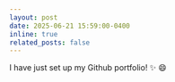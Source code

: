 ```yaml
---
layout: post
date: 2025-06-21 15:59:00-0400
inline: true
related_posts: false
---
```


I have just set up my Github portfolio! :sparkles: :smile:
